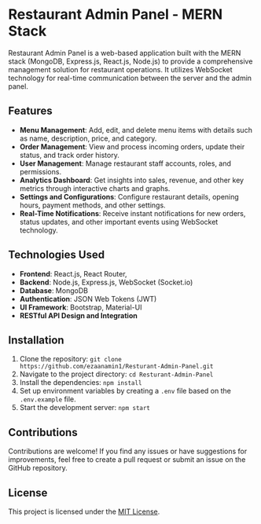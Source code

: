 # Restaurant Admin Panel - MERN Stack

Restaurant Admin Panel is a web-based application built with the MERN stack (MongoDB, Express.js, React.js, Node.js) to provide a comprehensive management solution for restaurant operations. It utilizes WebSocket technology for real-time communication between the server and the admin panel.

## Features

- **Menu Management**: Add, edit, and delete menu items with details such as name, description, price, and category.
- **Order Management**: View and process incoming orders, update their status, and track order history.
- **User Management**: Manage restaurant staff accounts, roles, and permissions.
- **Analytics Dashboard**: Get insights into sales, revenue, and other key metrics through interactive charts and graphs.
- **Settings and Configurations**: Configure restaurant details, opening hours, payment methods, and other settings.
- **Real-Time Notifications**: Receive instant notifications for new orders, status updates, and other important events using WebSocket technology.

## Technologies Used

- **Frontend**: React.js, React Router,
- **Backend**: Node.js, Express.js, WebSocket (Socket.io)
- **Database**: MongoDB
- **Authentication**: JSON Web Tokens (JWT)
- **UI Framework**: Bootstrap, Material-UI
- **RESTful API Design and Integration**

## Installation

1. Clone the repository: `git clone https://github.com/ezaanamin1/Resturant-Admin-Panel.git`
2. Navigate to the project directory: `cd Resturant-Admin-Panel`
3. Install the dependencies: `npm install`
4. Set up environment variables by creating a `.env` file based on the `.env.example` file.
5. Start the development server: `npm start`

## Contributions

Contributions are welcome! If you find any issues or have suggestions for improvements, feel free to create a pull request or submit an issue on the GitHub repository.

## License

This project is licensed under the [MIT License](LICENSE).

